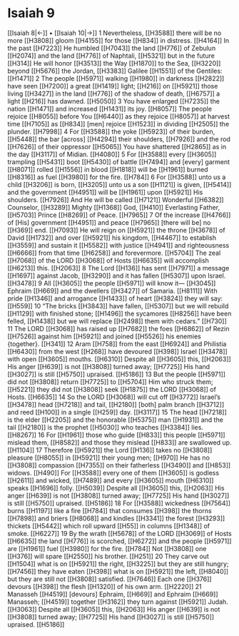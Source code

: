 # Isaiah 9
[[Isaiah 8|←]] • [[Isaiah 10|→]]
1 Nevertheless, [[H3588]] there will be no more [[H3808]] gloom [[H4155]] for those [[H834]] in distress. [[H4164]] In the past [[H7223]] He humbled [[H7043]] the land [[H776]] of Zebulun [[H2074]] and the land [[H776]] of Naphtali, [[H5321]] but in the future [[H314]] He will honor [[H3513]] the Way [[H1870]] to the Sea, [[H3220]] beyond [[H5676]] the Jordan, [[H3383]] Galilee [[H1551]] of the Gentiles: [[H1471]] 
2 The people [[H5971]] walking [[H1980]] in darkness [[H2822]] have seen [[H7200]] a great [[H1419]] light; [[H216]] on [[H5921]] those living [[H3427]] in the land [[H776]] of the shadow of death, [[H6757]] a light [[H216]] has dawned. [[H5050]] 
3 You have enlarged [[H7235]] the nation [[H1471]] and increased [[H1431]] its joy. [[H8057]] The people rejoice [[H8055]] before You [[H6440]] as they rejoice [[H8057]] at harvest time [[H7105]] as [[H834]] [men] rejoice [[H1523]] in dividing [[H2505]] the plunder. [[H7998]] 
4 For [[H3588]] the yoke [[H5923]] of their burden, [[H5448]] the bar [across] [[H4294]] their shoulders, [[H7926]] and the rod [[H7626]] of their oppressor [[H5065]] You have shattered [[H2865]] as in the day [[H3117]] of Midian. [[H4080]] 
5 For [[H3588]] every [[H3605]] trampling [[H5431]] boot [[H5430]] of battle [[H7494]] and [every] garment [[H8071]] rolled [[H1556]] in blood [[H1818]] will be [[H1961]] burned [[H8316]] as fuel [[H3980]] for the fire. [[H784]] 
6 For [[H3588]] unto us  a child [[H3206]] is born, [[H3205]] unto us  a son [[H1121]] is given, [[H5414]] and the government [[H4951]] will be [[H1961]] upon [[H5921]] His shoulders. [[H7926]] And He will be called [[H7121]] Wonderful [[H6382]] Counselor, [[H3289]] Mighty [[H1368]] God, [[H410]] Everlasting Father, [[H5703]] Prince [[H8269]] of Peace. [[H7965]] 
7 Of the increase [[H4766]] of [His] government [[H4951]] and peace [[H7965]] [there will be] no [[H369]] end. [[H7093]] He will reign on [[H5921]] the throne [[H3678]] of David [[H1732]] and over [[H5921]] his kingdom, [[H4467]] to establish [[H3559]] and sustain it [[H5582]] with justice [[H4941]] and righteousness [[H6666]] from that time [[H6258]] and forevermore. [[H5704]] The zeal [[H7068]] of the LORD [[H3068]] of Hosts [[H6635]] will accomplish [[H6213]] this. [[H2063]] 
8 The Lord [[H136]] has sent [[H7971]] a message [[H1697]] against Jacob, [[H3290]] and it has fallen [[H5307]] upon Israel. [[H3478]] 
9 All [[H3605]] the people [[H5971]] will know it— [[H3045]] Ephraim [[H669]] and the dwellers [[H3427]] of Samaria. [[H8111]] With pride [[H1346]] and arrogance [[H1433]] of heart [[H3824]] they will say: [[H559]] 
10 “The bricks [[H3843]] have fallen, [[H5307]] but we will rebuild [[H1129]] with finished stone; [[H1496]] the sycamores [[H8256]] have been felled, [[H1438]] but we will replace [[H2498]] them with cedars.” [[H730]] 
11 The LORD [[H3068]] has raised up [[H7682]] the foes [[H6862]] of Rezin [[H7526]] against him [[H5921]] and joined [[H5526]] his enemies {together}. [[H341]] 
12 Aram [[H758]] from the east [[H6924]] and Philistia [[H6430]] from the west [[H268]] have devoured [[H398]] Israel [[H3478]] with open [[H3605]] mouths. [[H6310]] Despite all [[H3605]] this, [[H2063]] His anger [[H639]] is not [[H3808]] turned away; [[H7725]] His hand [[H3027]] is still [[H5750]] upraised. [[H5186]] 
13 But the people [[H5971]] did not [[H3808]] return [[H7725]] to [[H5704]] Him who struck them; [[H5221]] they did not [[H3808]] seek [[H1875]] the LORD [[H3068]] of Hosts. [[H6635]] 
14 So the LORD [[H3068]] will cut off [[H3772]] Israel’s [[H3478]] head [[H7218]] and tail, [[H2180]] [both] palm branch [[H3712]] and reed [[H100]] in a single [[H259]] day. [[H3117]] 
15 The head [[H7218]] is the elder [[H2205]] and the honorable [[H5375]] man [[H1931]] and the tail [[H2180]] is the prophet [[H5030]] who teaches [[H3384]] lies. [[H8267]] 
16 For [[H1961]] those who guide [[H833]] this people [[H5971]] mislead them, [[H8582]] and those they mislead [[H833]] are swallowed up. [[H1104]] 
17 Therefore [[H5921]] the Lord [[H136]] takes no [[H3808]] pleasure [[H8055]] in [[H5921]] their young men; [[H970]] He has no [[H3808]] compassion [[H7355]] on their fatherless [[H3490]] and [[H853]] widows. [[H490]] For [[H3588]] every one of them [[H3605]] is godless [[H2611]] and wicked, [[H7489]] and every [[H3605]] mouth [[H6310]] speaks [[H1696]] folly. [[H5039]] Despite all [[H3605]] this, [[H2063]] His anger [[H639]] is not [[H3808]] turned away; [[H7725]] His hand [[H3027]] is still [[H5750]] upraised. [[H5186]] 
18 For [[H3588]] wickedness [[H7564]] burns [[H1197]] like a fire [[H784]] that consumes [[H398]] the thorns [[H7898]] and briers [[H8068]] and kindles [[H3341]] the forest [[H3293]] thickets [[H5442]] which roll upward [[H55]] in columns [[H1348]] of smoke. [[H6227]] 
19 By the wrath [[H5678]] of the LORD [[H3069]] of Hosts [[H6635]] the land [[H776]] is scorched, [[H6272]] and the people [[H5971]] are [[H1961]] fuel [[H3980]] for the fire. [[H784]] Not [[H3808]] one [[H376]] will spare [[H2550]] his brother. [[H251]] 
20 They carve out [[H1504]] what is on [[H5921]] the right, [[H3225]] but they are still hungry; [[H7456]] they have eaten [[H398]] what is on [[H5921]] the left, [[H8040]] but they are still not [[H3808]] satisfied. [[H7646]] Each one [[H376]] devours [[H398]] the flesh [[H1320]] of his own arm. [[H2220]] 
21 Manasseh [[H4519]] [devours] Ephraim, [[H669]] and Ephraim [[H669]] Manasseh; [[H4519]] together [[H3162]] they turn against [[H5921]] Judah. [[H3063]] Despite all [[H3605]] this, [[H2063]] His anger [[H639]] is not [[H3808]] turned away; [[H7725]] His hand [[H3027]] is still [[H5750]] upraised. [[H5186]] 
